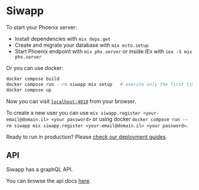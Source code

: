 # Siwapp

To start your Phoenix server:

  * Install dependencies with `mix deps.get`
  * Create and migrate your database with `mix ecto.setup`
  * Start Phoenix endpoint with `mix phx.server` or inside IEx with `iex -S mix phx.server`

Or you can use docker:

```bash
docker compose build
docker compose run --rm siwapp mix setup   # execute only the first time
docker compose up
```

Now you can visit [`localhost:4010`](http://localhost:4010) from your browser.

To create a new user you can use `mix siwapp.register <your-email@domain.il> <your password>` or
using docker `docker compose run --rm siwapp mix siwapp.register <your-email@domain.il> <your password>`.

Ready to run in production? Please [check our deployment guides](https://hexdocs.pm/phoenix/deployment.html).

## API

Siwapp has a graphQL API.

You can browse the api docs [here](https://htmlpreview.github.io/?https://github.com/siwapp/siwapp/blob/master/api_docs/public/index.html).

